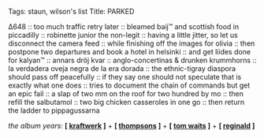 Tags: staun, wilson's list
Title: PARKED
  
∆648 :: too much traffic retry later :: bleamed baij™ and scottish food in piccadilly :: robinette junior the non-legit :: having a little jitter, so let us disconnect the camera feed :: while finishing off the images for olivia :: then postpone two departures and book a hotel in helsinki :: and get liides done for kalyan™ :: annars dröj kvar :: anglo-concertinas & drunken krummhorns :: la verdadera oveja negra de la era dorada :: the ethnic-tigray diaspora should pass off peacefully :: if they say one should not speculate that is exactly what one does :: tries to document the chain of commands but get an epic fail :: a slap of two mm on the roof for two hundred by mo :: then refill the salbutamol :: two big chicken casseroles in one go :: then return the ladder to pippagussarna  
  
_the album years:_ **[ [kraftwerk](https://rateyourmusic.com/release/album/kraftwerk/autobahn/) ]** + **[ [thompsons](https://rateyourmusic.com/release/album/richard-and-linda-thompson/i-want-to-see-the-bright-lights-tonight/) ]** + **[ [tom waits](https://rateyourmusic.com/release/album/tom-waits/the-heart-of-saturday-night/) ]** + **[ [reginald](https://rateyourmusic.com/release/album/elton-john/caribou/) ]**  
